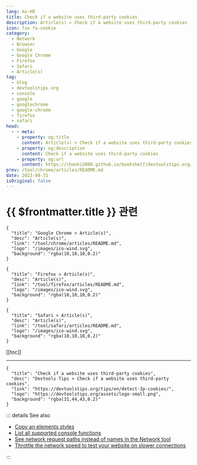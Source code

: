 ```yaml
---
lang: ko-KR
title: Check if a website uses third-party cookies
description: Article(s) > Check if a website uses third-party cookies
icon: fas fa-cookie
category: 
  - Network
  - Browser
  - Google
  - Google Chrome
  - Firefox
  - Safari
  - Article(s)
tag: 
  - blog
  - devtoolstips.org
  - console
  - google
  - googlechrome
  - google-chrome
  - firefox
  - safari
head:  
  - - meta:
    - property: og:title
      content: Article(s) > Check if a website uses third-party cookies
    - property: og:description
      content: Check if a website uses third-party cookies
    - property: og:url
      content: https://chanhi2000.github.io/bookshelf/devtoolstips.org/detect-3p-cookies.html
prev: /tool/chrome/articles/README.md
date: 2023-08-31
isOriginal: false
---
```


# {{ $frontmatter.title }} 관련

```component VPCard
{
  "title": "Google Chrome > Article(s)",
  "desc": "Article(s)",
  "link": "/tool/chrome/articles/README.md",
  "logo": "/images/ico-wind.svg",
  "background": "rgba(10,10,10,0.2)"
}
```

```component VPCard
{
  "title": "Firefox > Article(s)",
  "desc": "Article(s)",
  "link": "/tool/firefox/articles/README.md",
  "logo": "/images/ico-wind.svg",
  "background": "rgba(10,10,10,0.2)"
}
```

```component VPCard
{
  "title": "Safari > Article(s)",
  "desc": "Article(s)",
  "link": "/tool/safari/articles/README.md",
  "logo": "/images/ico-wind.svg",
  "background": "rgba(10,10,10,0.2)"
}
```

[[toc]]

---

```component VPCard
{
  "title": "Check if a website uses third-party cookies",
  "desc": "Devtools Tips > Check if a website uses third-party cookies",
  "link": "https://devtoolstips.org/tips/en/detect-3p-cookies/",
  "logo": "https://devtoolstips.org/assets/logo-small.png",
  "background": "rgba(31,44,43,0.2)"
}
```

<!-- TODO:  작성 -->


::: details See also

- [Copy an elements styles](https://devtoolstips.org/tips/en/copy-element-styles) <!-- TODO: add VPCard -->
- [List all supported console functions](https://devtoolstips.org/tips/en/list-console-functions) <!-- TODO: add VPCard -->
- [See network request paths instead of names in the Network tool](https://devtoolstips.org/tips/en/see-request-path-instead-of-name) <!-- TODO: add VPCard -->
- [Throttle the network speed to test your website on slower connections](https://devtoolstips.org/tips/en/throttle-network-speed) <!-- TODO: add VPCard -->

:::
